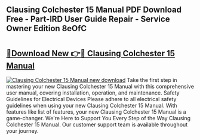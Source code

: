## Clausing Colchester 15 Manual PDF Download Free - Part-lRD User Guide Repair - Service Owner Edition 8eOfC

# <h2><a href="http://bc19292.oget.top/?id=Clausing+Colchester+15+Manual">🔗Download New 👉🔴 Clausing Colchester 15 Manual</a></h2>

[![Clausing Colchester 15 Manual new download](https://i.imgur.com/5g1atiW.png)](http://bc19292.oget.top/?id=Clausing+Colchester+15+Manual)
Take the first step in mastering your new Clausing Colchester 15 Manual with this comprehensive user manual, covering installation, operation, and maintenance. Safety Guidelines for Electrical Devices Please adhere to all electrical safety guidelines when using your new Clausing Colchester 15 Manual. With features like list of features, your new Clausing Colchester 15 Manual is a game-changer. We're Here to Support You Every Step of the Way Clausing Colchester 15 Manual. Our customer support team is available throughout your journey.
